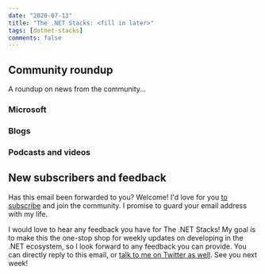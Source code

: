 ```yaml
---
date: "2020-07-13"
title: "The .NET Stacks: <fill in later>"
tags: [dotnet-stacks]
comments: false
---
```


## Community roundup

A roundup on news from the community...

### Microsoft


### Blogs



### Podcasts and videos


## New subscribers and feedback

Has this email been forwarded to you? Welcome! I'd love for you [to subscribe](https://www.dotnetstacks.com) and join the community. I promise to guard your email address with my life.

I would love to hear any feedback you have for The .NET Stacks! My goal is to make this the one-stop shop for weekly updates on developing in the .NET ecosystem, so I look forward to any feedback you can provide. You can directly reply to this email, or [talk to me on Twitter as well](https://www.dotnetstacks.com). See you next week!
